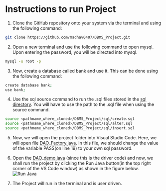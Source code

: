 # Instructions to run Project
1. Clone the GitHub repository onto your system via the terminal and using the following command:
```bash
git clone https://github.com/madhav0407/DBMS_Project.git
```

2. Open a new terminal and use the following command to open mysql. Upon entering the password, you will be directed into mysql.
```bash
mysql -u root -p
```

3. Now, create a database called bank and use it. This can be done using the following command:
```bash
create database bank;
use bank;
```

4. Use the sql source command to run the .sql files stored in the [sql directory](https://github.com/madhav0407/DBMS_Project/tree/master/sql). You will have to use the path to the .sql file when using the source command.
```bash
source <pathname_where_cloned>/DBMS_Project/sql/create.sql
source <pathname_where_cloned>/DBMS_Project/sql/alter.sql
source <pathname_where_cloned>/DBMS_Project/sql/insert.sql
```

5. Now, we will open the project folder into Visual Studio Code. Here, we will open file [DAO_Factory.java](https://github.com/madhav0407/DBMS_Project/blob/master/src/DAO_Factory.java). In this file, we should change the value of the variable PASS(on line 19) to your own sql password.

6. Open the [DAO_demo.java](https://github.com/madhav0407/DBMS_Project/blob/master/src/DAO_demo.java) (since this is the driver code) and now, we shall run the project by clicking the Run Java button(in the top right corner of the VS Code window) as shown in the figure below.
![Run Java](https://code.visualstudio.com/assets/docs/java/java-debugging/run-menu.png)

7. The Project will run in the terminal and is user driven.
